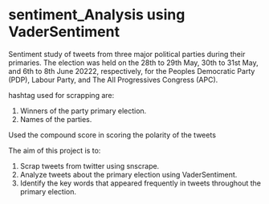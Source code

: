 # sentiment_Analysis using VaderSentiment
Sentiment study of tweets from three major political parties during their primaries. The election was held on the 28th to 29th May, 30th to 31st May, and 6th to 8th June 20222, respectively, for the Peoples Democratic Party (PDP), Labour Party, and The All Progressives Congress (APC).

hashtag used for scrapping are:
1. Winners of the party primary election.
2. Names of the parties.

Used the compound score in scoring the polarity of the tweets

The aim of this project is to: 
1. Scrap tweets from twitter using snscrape. 
2. Analyze tweets about the primary election using VaderSentiment.
3. Identify the key words that appeared frequently in tweets throughout the primary election.
